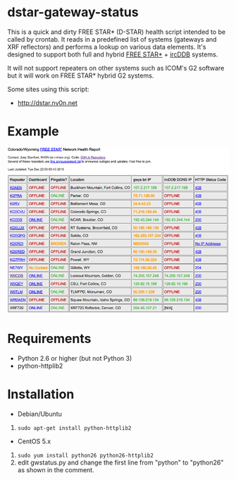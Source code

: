 dstar-gateway-status
====================

This is a quick and dirty FREE STAR* (D-STAR) health script intended to be called by crontab. It reads in a predefined list of systems (gateways and XRF reflectors) and performs a lookup on various data elements. It's designed to support both full and hybrid [FREE STAR\*](http://va3uv.com/freestar.htm) + [ircDDB](http://ircddb.net) systems.

It will not support repeaters on other systems such as ICOM's G2 software but it will work on FREE STAR* hybrid G2 systems.

Some sites using this script:
 * http://dstar.nv0n.net

Example
=======
![Example Screenshot](https://github.com/RMHAM/dstar-gateway-status/blob/master/screenshot.png)

Requirements
============

 * Python 2.6 or higher (but not Python 3)
 * python-httplib2

Installation
============

 * Debian/Ubuntu
  1. `sudo apt-get install python-httplib2`
 * CentOS 5.x
  1. `sudo yum install python26 python26-httplib2`
  2. edit gwstatus.py and change the first line from "python" to "python26" as shown in the comment.
